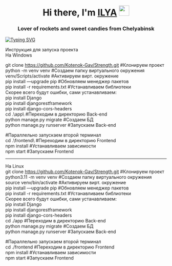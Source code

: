 <h1 align="center">Hi there, I'm <a href="https://t.me/ilya_nefedov96" target="_blank">ILYA</a> 
<img src="https://github.com/blackcater/blackcater/raw/main/images/Hi.gif" height="32"/></h1>
<h3 align="center">Lover of rockets and sweet candies from Chelyabinsk</h3>


[![Typing SVG](https://readme-typing-svg.herokuapp.com?color=%2336BCF7&lines=Fullstack+web+developer)](https://git.io/typing-svg)



Инструкция для запуска проекта  
На Windows  

git clone https://github.com/Kotenok-Gav/Strength.git                 #Клонируем проект  
python -m venv venv                                                   #Создаем папку виртуального окружения  
venv/Scripts/activate                                                 #Активируем вирт. окружение  
pip install —upgrade pip                                              #Обновляем менеджер пакетов  
pip install -r requirements.txt                                       #Устанавливаем библиотеки  
Скорее всего будут ошибки, сами устанавливаем:  
pip install Django  
pip install djangorestframework  
pip install django-cors-headers  
cd .\app\                                                            #Переходим в директорию Back-end  
python manage.py migrate                                             #Создаем БД  
python manage.py runserver                                           #Запускаем  Back-end  

#Параллельно запускаем второй терминал  
cd .\frontend\                                                       #Переходим в директорию Frontend  
npm install                                                          #Устанавливаем зависимости  
npm start                                                            #Запускаем Frontend  

--------------------------------------------------------------

На Linux  
git clone https://github.com/Kotenok-Gav/Strength.git                 #Клонируем проект  
python3.11 -m venv venv                                               #Создаем папку виртуального окружения  
source venv/bin/activate                                              #Активируем вирт. окружение  
pip install —upgrade pip                                              #Обновляем менеджер пакетов  
pip install -r requirements.txt                                       #Устанавливаем библиотеки  
Скорее всего будут ошибки, сами устанавливаем:  
pip install Django  
pip install djangorestframework  
pip install django-cors-headers  
cd ./app                                                             #Переходим в директорию Back-end  
python manage.py migrate                                             #Создаем БД  
python manage.py runserver                                           #Запускаем  Back-end  

#Параллельно запускаем второй терминал  
cd ./frontend                                                        #Переходим в директорию Frontend  
npm install                                                          #Устанавливаем зависимости  
npm start                                                            #Запускаем Frontend  
